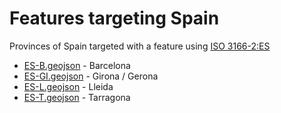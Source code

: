# Features targeting Spain

Provinces of Spain targeted with a feature using [ISO 3166-2:ES](https://en.wikipedia.org/wiki/ISO_3166-2:ES)

- [ES-B.geojson](https://location-conflation.com/?locationSet=%7B%22include%22%3A%5B%22es-b.geojson%22%5D%7D&referrer=nsi) - Barcelona
- [ES-GI.geojson](https://location-conflation.com/?locationSet=%7B%22include%22%3A%5B%22es-gi.geojson%22%5D%7D&referrer=nsi) - Girona / Gerona
- [ES-L.geojson](https://location-conflation.com/?locationSet=%7B%22include%22%3A%5B%22es-l.geojson%22%5D%7D&referrer=nsi) - Lleida
- [ES-T.geojson](https://location-conflation.com/?locationSet=%7B%22include%22%3A%5B%22es-t.geojson%22%5D%7D&referrer=nsi) - Tarragona
